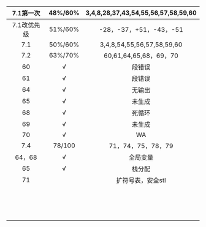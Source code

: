|  7.1第一次  | 48%/60% | 3,4,8,28,37,43,54,55,56,57,58,59,60 |
| :---------: | :-----: | :---------------------------------: |
| 7.1改优先级 | 51%/60% |       -28，-37，+51，-43，-51       |
|     7.1     | 50%/60% |     3,4,8,54,55,56,57,58,59,60      |
|     7.2     | 63%/70% |       60,61,64,65,68，69，70        |
|     60      |    √    |               段错误                |
|     61      |    √    |               段错误                |
|     64      |    √    |               无输出                |
|     65      |    √    |               未生成                |
|     68      |    √    |               死循环                |
|     69      |    √    |               未生成                |
|     70      |    √    |                 WA                  |
|     7.4     | 78/100  |         71，74，75，78，79          |
|   64，68    |    √    |              全局变量               |
|     65      |    √    |               栈分配                |
|     71      |         |          扩符号表，安全stl          |
|             |         |                                     |
|             |         |                                     |
|             |         |                                     |
|             |         |                                     |
|             |         |                                     |
|             |         |                                     |
|             |         |                                     |
|             |         |                                     |
|             |         |                                     |
|             |         |                                     |
|             |         |                                     |
|             |         |                                     |
|             |         |                                     |
|             |         |                                     |
|             |         |                                     |

 